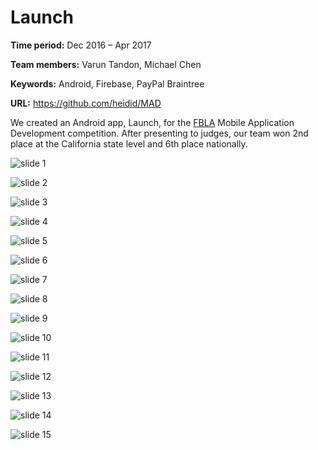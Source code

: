 # Launch

**Time period:** Dec 2016 – Apr 2017

**Team members:** Varun Tandon, Michael Chen

**Keywords:** Android, Firebase, PayPal Braintree

**URL:** https://github.com/heidid/MAD

We created an Android app, Launch, for the [FBLA](https://www.fbla-pbl.org/fbla/competitive-events/) Mobile Application Development competition. After presenting to judges, our team won 2nd place at the California state level and 6th place nationally. 


![slide 1](launch/slides/Slide1.PNG)

![slide 2](launch/slides/Slide2.PNG)

![slide 3](launch/slides/Slide3.PNG)

![slide 4](launch/slides/Slide4.PNG)

![slide 5](launch/slides/Slide5.PNG)

![slide 6](launch/slides/Slide6.PNG)

![slide 7](launch/slides/Slide7.PNG)

![slide 8](launch/slides/Slide8.PNG)

![slide 9](launch/slides/Slide9.PNG)

![slide 10](launch/slides/Slide10.PNG)

![slide 11](launch/slides/Slide11.PNG)

![slide 12](launch/slides/Slide12.PNG)

![slide 13](launch/slides/Slide13.PNG)

![slide 14](launch/slides/Slide14.PNG)

![slide 15](launch/slides/Slide15.PNG)

